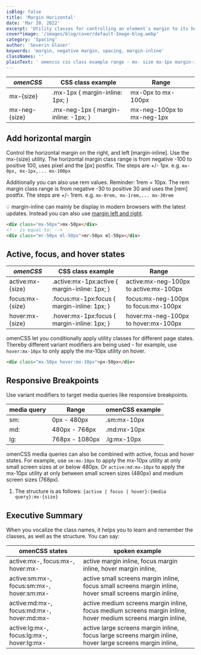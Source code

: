 ```yaml
---
isBlog: false
title: 'Margin Horizontal'
date: 'Mar 20. 2022'
excerpt: 'Utility classes for controlling an element`s margin to its horizontal sides.'
cover*image: '/images/blog/cover/default-Image-blog.webp'
category: 'Spacing'
author: 'Severin Glaser'
keywords: 'margin, negative margin, spacing, margin-inline'
classNames: ''
plainText: ' omencss css class example range - mx- size mx-1px margin-inline: 1px; mx-0px to mx-100px mx-neg- size mx-neg-1px margin-inline: -1px; mx-neg-100px to mx-neg-1px add horizontal margin control the horizontal margin on the right and left margin-inline use the mx- size utility the horizontal margin class range is from negative -100 to positive 100 uses pixel and the px postfix the steps are + - 1px e g mx-0px mx-1px mx-100px additionally you can also use rem values reminder: 1rem = 10px the rem margin class range is from negative -30 to positive 30 and uses the rem postfix the steps are + - 1rem e g mx-0rem mx-1rem mx-30rem 💡 margin-inline can mainly be display in modern browsers with the latest updates instead you can also use margin left and right docs spacing-margin-side html div class=mx-50px mx-50px div ! is equal to: div class=mr-50px ml-50px mr-50px ml-50px div active focus and hover states omencss css class example range active:mx- size active :mx-1px:active margin-inline: 1px; active:mx-neg-100px to active:mx-100px focus:mx- size focus :mx-1px:focus margin-inline: 1px; focus:mx-neg-100px to focus:mx-100px hover:mx- size hover :mx-1px:focus margin-inline: 1px; hover:mx-neg-100px to hover:mx-100px omencss let you conditionally apply utility classes for different page states thereby different variant modifiers are being used - for example use hover:mx-10px to only apply the mx-10px utility on hover html div class=mx-50px hover:mx-10px px-50px div responsive breakpoints use variant modifiers to target media queries like responsive breakpoints media query range omencss example - - sm: 0px - 480px sm:mx-10px md: 480px - 768px md:mx-10px lg: 768px - 1080px lg:mx-10px omencss media queries can also be combined with active focus and hover states for example use sm:mx-10px to apply the mx-10px utility at only small screen sizes at or below 480px or active:md:mx-10px to apply the mx-10px utility at only between small screen sizes 480px and medium screen sizes 768px 1 the structure is as follows: active focus hover : media query :mx- size executive summary when you vocalize the class names it helps you to learn and remember the classes as well as the structure you can say: omencss states spoken example - active:mx- focus:mx- hover:mx- active margin inline focus margin inline hover margin inline active:sm:mx- focus:sm:mx- hover:sm:mx- active small screens margin inline focus small screens margin inline hover small screens margin inline active:md:mx- focus:md:mx- hover:md:mx- active medium screens margin inline focus medium screens margin inline hover medium screens margin inline active:lg:mx- focus:lg:mx- hover:lg:mx- active large screens margin inline focus large screens margin inline hover large screens margin inline '
---
```


| _omenCSS_     | CSS class example                    | Range                      |
| ------------- | ------------------------------------ | -------------------------- |
| mx-{size}     | .mx-1px { margin-inline: 1px; }      | mx-0px to mx-100px         |
| mx-neg-{size} | .mx-neg-1px { margin-inline: -1px; } | mx-neg-100px to mx-neg-1px |

## Add horizontal margin

Control the horizontal margin on the right, and left [margin-inline]. Use the mx-{size} utility. The horizontal margin class range is from negative -100 to positive 100, uses pixel and the [px] postfix. The steps are +/- 1px. e.g. `mx-0px, mx-1px,... mx-100px`

Additionally you can also use rem values. Reminder: 1rem = 10px. The rem margin class range is from negative -30 to positive 30 and uses the [rem] postfix. The steps are +/- 1rem. e.g. `mx-0rem, mx-1rem,... mx-30rem`

💡 margin-inline can mainly be display in modern browsers with the latest updates. Instead you can also use [margin left and right](/docs/spacing-margin-side).

```html
<div class="mx-50px">mx-50px</div>
<!-- is equal to: -->
<div class="mr-50px ml-50px">mr-50px ml-50px</div>
```

## Active, focus, and hover states

| _omenCSS_        | CSS class example                              | Range                                  |
| ---------------- | ---------------------------------------------- | -------------------------------------- |
| active:mx-{size} | .active\:mx-1px:active { margin-inline: 1px; } | active:mx-neg-100px to active:mx-100px |
| focus:mx-{size}  | .focus\:mx-1px:focus { margin-inline: 1px; }   | focus:mx-neg-100px to focus:mx-100px   |
| hover:mx-{size}  | .hover\:mx-1px:focus { margin-inline: 1px; }   | hover:mx-neg-100px to hover:mx-100px   |

omenCSS let you conditionally apply utility classes for different page states. Thereby different variant modifiers are being used - for example, use `hover:mx-10px` to only apply the mx-10px utility on hover.

```html
<div class="mx-50px hover:mx-10px">px-50px</div>
```

## Responsive Breakpoints

Use variant modifiers to target media queries like responsive breakpoints.

| media query | Range          | omenCSS example |
| ----------- | -------------- | --------------- |
| sm:         | 0px - 480px    | .sm:mx-10px     |
| md:         | 480px - 768px  | .md:mx-10px     |
| lg:         | 768px - 1080px | .lg:mx-10px     |

omenCSS media queries can also be combined with active, focus and hover states. For example, use `sm:mx-10px` to apply the mx-10px utility at only small screen sizes at or below 480px. Or `active:md:mx-10px` to apply the mx-10px utility at only between small screen sizes (480px) and medium screen sizes (768px).

1. The structure is as follows: `{active | focus | hover}:{media query}:mx-{size}`

## Executive Summary

When you vocalize the class names, it helps you to learn and remember the classes, as well as the structure. You can say:

| omenCSS states                            | spoken example                                                                                               |
| ----------------------------------------- | ------------------------------------------------------------------------------------------------------------ |
| active:mx-, focus:mx-, hover:mx-          | active margin inline, focus margin inline, hover margin inline,                                              |
| active:sm:mx-, focus:sm:mx-, hover:sm:mx- | active small screens margin inline, focus small screens margin inline, hover small screens margin inline,    |
| active:md:mx-, focus:md:mx-, hover:md:mx- | active medium screens margin inline, focus medium screens margin inline, hover medium screens margin inline, |
| active:lg:mx-, focus:lg:mx-, hover:lg:mx- | active large screens margin inline, focus large screens margin inline, hover large screens margin inline,    |
